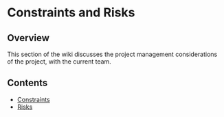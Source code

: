 # Constraints and Risks

## Overview
This section of the wiki discusses the project management considerations of the project, with the current team.

## Contents
* [Constraints](constraints.md)
* [Risks](risks.md)